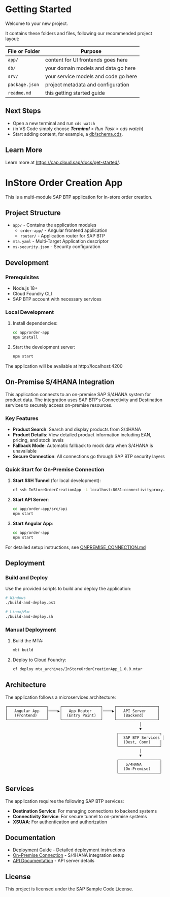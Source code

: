# Getting Started

Welcome to your new project.

It contains these folders and files, following our recommended project layout:

File or Folder | Purpose
---------|----------
`app/` | content for UI frontends goes here
`db/` | your domain models and data go here
`srv/` | your service models and code go here
`package.json` | project metadata and configuration
`readme.md` | this getting started guide


## Next Steps

- Open a new terminal and run `cds watch`
- (in VS Code simply choose _**Terminal** > Run Task > cds watch_)
- Start adding content, for example, a [db/schema.cds](db/schema.cds).


## Learn More

Learn more at https://cap.cloud.sap/docs/get-started/.

# InStore Order Creation App

This is a multi-module SAP BTP application for in-store order creation.

## Project Structure

- `app/` - Contains the application modules
  - `order-app/` - Angular frontend application
  - `router/` - Application router for SAP BTP
- `mta.yaml` - Multi-Target Application descriptor
- `xs-security.json` - Security configuration

## Development

### Prerequisites

- Node.js 18+
- Cloud Foundry CLI
- SAP BTP account with necessary services

### Local Development

1. Install dependencies:
   ```bash
   cd app/order-app
   npm install
   ```

2. Start the development server:
   ```bash
   npm start
   ```

The application will be available at http://localhost:4200

## On-Premise S/4HANA Integration

This application connects to an on-premise SAP S/4HANA system for product data. The integration uses SAP BTP's Connectivity and Destination services to securely access on-premise resources.

### Key Features

- **Product Search**: Search and display products from S/4HANA
- **Product Details**: View detailed product information including EAN, pricing, and stock levels
- **Fallback Mode**: Automatic fallback to mock data when S/4HANA is unavailable
- **Secure Connection**: All connections go through SAP BTP security layers

### Quick Start for On-Premise Connection

1. **Start SSH Tunnel** (for local development):
   ```bash
   cf ssh InStoreOrderCreationApp -L localhost:8081:connectivityproxy.internal.cf.eu10-004.hana.ondemand.com:20003
   ```

2. **Start API Server**:
   ```bash
   cd app/order-app/src/api
   npm start
   ```

3. **Start Angular App**:
   ```bash
   cd app/order-app
   npm start
   ```

For detailed setup instructions, see [ONPREMISE_CONNECTION.md](ONPREMISE_CONNECTION.md)

## Deployment

### Build and Deploy

Use the provided scripts to build and deploy the application:

```bash
# Windows
./build-and-deploy.ps1

# Linux/Mac
./build-and-deploy.sh
```

### Manual Deployment

1. Build the MTA:
   ```bash
   mbt build
   ```

2. Deploy to Cloud Foundry:
   ```bash
   cf deploy mta_archives/InStoreOrderCreationApp_1.0.0.mtar
   ```

## Architecture

The application follows a microservices architecture:

```
┌─────────────────┐     ┌─────────────────┐     ┌──────────────────┐
│   Angular App   │────▶│   App Router    │────▶│   API Server     │
│   (Frontend)    │     │  (Entry Point)  │     │   (Backend)      │
└─────────────────┘     └─────────────────┘     └──────────────────┘
                                                           │
                                                           ▼
                                                 ┌──────────────────┐
                                                 │  SAP BTP Services │
                                                 │  (Dest, Conn)    │
                                                 └──────────────────┘
                                                           │
                                                           ▼
                                                 ┌──────────────────┐
                                                 │   S/4HANA        │
                                                 │  (On-Premise)    │
                                                 └──────────────────┘
```

## Services

The application requires the following SAP BTP services:

- **Destination Service**: For managing connections to backend systems
- **Connectivity Service**: For secure tunnel to on-premise systems
- **XSUAA**: For authentication and authorization

## Documentation

- [Deployment Guide](DEPLOYMENT.md) - Detailed deployment instructions
- [On-Premise Connection](ONPREMISE_CONNECTION.md) - S/4HANA integration setup
- [API Documentation](app/order-app/src/api/README.md) - API server details

## License

This project is licensed under the SAP Sample Code License.
